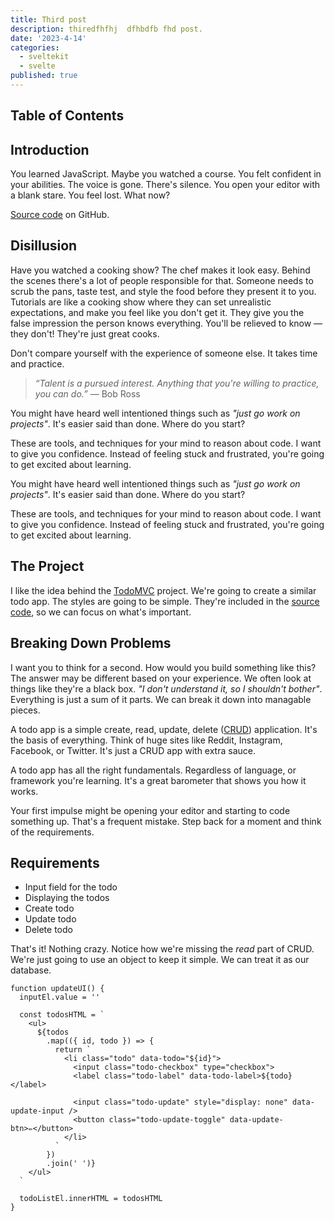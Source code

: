 ```yaml
---
title: Third post
description: thiredfhfhj  dfhbdfb fhd post.
date: '2023-4-14'
categories:
  - sveltekit
  - svelte
published: true
---
```


## Table of Contents

## Introduction

You learned JavaScript. Maybe you watched a course. You felt confident in your abilities. The voice is gone. There's silence. You open your editor with a blank stare. You feel lost. What now?

[Source code](https://github.com/joysofcode/vanilla-todo) on GitHub.

## Disillusion

Have you watched a cooking show? The chef makes it look easy. Behind the scenes there's a lot of people responsible for that. Someone needs to scrub the pans, taste test, and style the food before they present it to you. Tutorials are like a cooking show where they can set unrealistic expectations, and make you feel like you don't get it. They give you the false impression the person knows everything. You'll be relieved to know — they don't! They're just great cooks.

Don't compare yourself with the experience of someone else. It takes time and practice.

> _“Talent is a pursued interest. Anything that you're willing to practice, you can do.”_ ― Bob Ross

You might have heard well intentioned things such as _"just go work on projects"_. It's easier said than done. Where do you start?

These are tools, and techniques for your mind to reason about code. I want to give you confidence. Instead of feeling stuck and frustrated, you're going to get excited about learning.


You might have heard well intentioned things such as _"just go work on projects"_. It's easier said than done. Where do you start?

These are tools, and techniques for your mind to reason about code. I want to give you confidence. Instead of feeling stuck and frustrated, you're going to get excited about learning.

## The Project

I like the idea behind the [TodoMVC](http://todomvc.com/) project. We're going to create a similar todo app. The styles are going to be simple. They're included in the [source code](https://github.com/joysofcode/vanilla-todo), so we can focus on what's important.

## Breaking Down Problems

I want you to think for a second. How would you build something like this? The answer may be different based on your experience. We often look at things like they're a black box. _"I don't understand it, so I shouldn't bother"_. Everything is just a sum of it parts. We can break it down into managable pieces.

A todo app is a simple create, read, update, delete ([CRUD](https://en.wikipedia.org/wiki/Create,_read,_update_and_delete)) application. It's the basis of everything. Think of huge sites like Reddit, Instagram, Facebook, or Twitter. It's just a CRUD app with extra sauce.

A todo app has all the right fundamentals. Regardless of language, or framework you're learning. It's a great barometer that shows you how it works.

Your first impulse might be opening your editor and starting to code something up. That's a frequent mistake. Step back for a moment and think of the requirements.

## Requirements

- Input field for the todo
- Displaying the todos
- Create todo
- Update todo
- Delete todo

That's it! Nothing crazy. Notice how we're missing the _read_ part of CRUD. We're just going to use an object to keep it simple. We can treat it as our database.


```
function updateUI() {
  inputEl.value = ''

  const todosHTML = `
    <ul>
      ${todos
        .map(({ id, todo }) => {
          return `
            <li class="todo" data-todo="${id}">
              <input class="todo-checkbox" type="checkbox">
              <label class="todo-label" data-todo-label>${todo}</label>

              <input class="todo-update" style="display: none" data-update-input />
              <button class="todo-update-toggle" data-update-btn>✏️</button>
            </li>
          `
        })
        .join(' ')}
    </ul>
  `

  todoListEl.innerHTML = todosHTML
}
```
